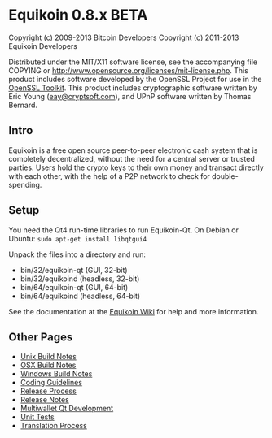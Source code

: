 Equikoin 0.8.x BETA
====================

Copyright (c) 2009-2013 Bitcoin Developers
Copyright (c) 2011-2013 Equikoin Developers

Distributed under the MIT/X11 software license, see the accompanying
file COPYING or http://www.opensource.org/licenses/mit-license.php.
This product includes software developed by the OpenSSL Project for use in the [OpenSSL Toolkit](http://www.openssl.org/). This product includes
cryptographic software written by Eric Young ([eay@cryptsoft.com](mailto:eay@cryptsoft.com)), and UPnP software written by Thomas Bernard.


Intro
---------------------
Equikoin is a free open source peer-to-peer electronic cash system that is
completely decentralized, without the need for a central server or trusted
parties.  Users hold the crypto keys to their own money and transact directly
with each other, with the help of a P2P network to check for double-spending.


Setup
---------------------
You need the Qt4 run-time libraries to run Equikoin-Qt. On Debian or Ubuntu:
	`sudo apt-get install libqtgui4`

Unpack the files into a directory and run:

- bin/32/equikoin-qt (GUI, 32-bit)
- bin/32/equikoind (headless, 32-bit)
- bin/64/equikoin-qt (GUI, 64-bit)
- bin/64/equikoind (headless, 64-bit)

See the documentation at the [Equikoin Wiki](http://equikoin.info)
for help and more information.


Other Pages
---------------------
- [Unix Build Notes](build-unix.md)
- [OSX Build Notes](build-osx.md)
- [Windows Build Notes](build-msw.md)
- [Coding Guidelines](coding.md)
- [Release Process](release-process.md)
- [Release Notes](release-notes.md)
- [Multiwallet Qt Development](multiwallet-qt.md)
- [Unit Tests](unit-tests.md)
- [Translation Process](translation_process.md)
